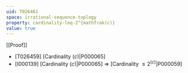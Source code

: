 ```yaml
---
uid: T026461
space: irrational-sequence-toplogy
property: cardinality-leq-2^{mathfrak(c)}
value: true
---
```

[[Proof]]

* [T026459] [Cardinality $\mathfrak(c)$|P000065]
* [I000139] [Cardinality $\mathfrak(c)$|P000065] => [Cardinality $\leq 2^{\mathfrak(c)}$|P000059]

